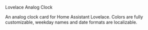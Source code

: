 Lovelace Analog Clock

An analog clock card for Home Assistant Lovelace. Colors are fully customizable, weekday names and date formats are localizable.
